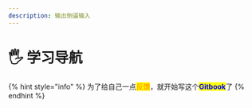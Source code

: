 ```yaml
---
description: 输出倒逼输入
---
```


# 🖐️ 学习导航

{% hint style="info" %}
为了给自己一点<mark style="color:orange;">**反馈**</mark>，就开始写这个<mark style="color:blue;">**Gitbook**</mark>了
{% endhint %}
